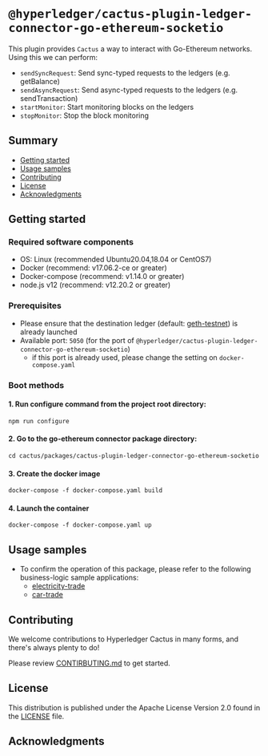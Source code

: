 <!--
 Copyright 2021 Hyperledger Cactus Contributors
 SPDX-License-Identifier: Apache-2.0

 README.md
-->
# `@hyperledger/cactus-plugin-ledger-connector-go-ethereum-socketio`

This plugin provides `Cactus` a way to interact with Go-Ethereum networks. Using this we can perform:
- `sendSyncRequest`: Send sync-typed requests to the ledgers (e.g. getBalance)
- `sendAsyncRequest`: Send async-typed requests to the ledgers (e.g. sendTransaction)
- `startMonitor`: Start monitoring blocks on the ledgers
- `stopMonitor`: Stop the block monitoring

## Summary
- [Getting started](#getting-started)
- [Usage samples](#usage-samples)
- [Contributing](#contributing)
- [License](#license)
- [Acknowledgments](#acknowledgments)

## Getting started

### Required software components
- OS: Linux (recommended Ubuntu20.04,18.04 or CentOS7)
- Docker (recommend: v17.06.2-ce or greater)
- Docker-compose (recommend: v1.14.0 or greater)
- node.js v12 (recommend: v12.20.2 or greater)

### Prerequisites
- Please ensure that the destination ledger (default: [geth-testnet](../../tools/docker/geth-testnet)) is already launched
- Available port: `5050` (for the port of `@hyperledger/cactus-plugin-ledger-connector-go-ethereum-socketio`)
  - if this port is already used, please change the setting on `docker-compose.yaml`

### Boot methods
#### 1. Run configure command from the project root directory:
```
npm run configure
```

#### 2. Go to the go-ethereum connector package directory:
```
cd cactus/packages/cactus-plugin-ledger-connector-go-ethereum-socketio
```

#### 3. Create the docker image
```
docker-compose -f docker-compose.yaml build
```

#### 4. Launch the container
```
docker-compose -f docker-compose.yaml up
```

## Usage samples
- To confirm the operation of this package, please refer to the following business-logic sample applications:
    - [electricity-trade](../../examples/electricity-trade)
    - [car-trade](../../examples/cartrade)

## Contributing

We welcome contributions to Hyperledger Cactus in many forms, and there's always plenty to do!

Please review [CONTIRBUTING.md](../../CONTRIBUTING.md) to get started.

## License

This distribution is published under the Apache License Version 2.0 found in the [LICENSE](../../LICENSE) file.

## Acknowledgments